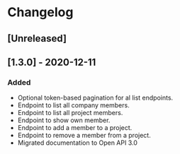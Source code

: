 # Changelog

## [Unreleased]

## [1.3.0] - 2020-12-11

### Added
- Optional token-based pagination for al list endpoints.
- Endpoint to list all company members.
- Endpoint to list all project members.
- Endpoint to show own member.
- Endpoint to add a member to a project.
- Endpoint to remove a member from a project.
- Migrated documentation to Open API 3.0
